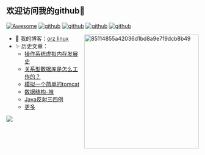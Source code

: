 ## 欢迎访问我的github👋

[![Awesome](https://awesome.re/badge.svg)](https://orzlinux.cn)
[![github](https://img.shields.io/badge/博客-orzlinux.cn-brightgreen.svg)](https://orzlinux.cn)
[![github](https://img.shields.io/badge/csdn-@hqinglau-orange.svg)](https://blog.csdn.net/qq_36704378?spm=1010.2135.3001.5343&type=blog)
[![github](https://img.shields.io/badge/知乎-佛斯特布拉德-blue.svg)](https://www.zhihu.com/people/joy-35-53-81/posts)
[![github](https://img.shields.io/badge/微信公众号-程序员hq-brightgreen.svg)](https://gitee.com/hqinglau/img/raw/master/img/20211028215948.png)


<!--
**hqingLau/hqinglau** is a ✨ _special_ ✨ repository because its `README.md` (this file) appears on your GitHub profile.

Here are some ideas to get you started:

- 🔭 I’m currently working on ...
- 🌱 I’m currently learning ...
- 👯 I’m looking to collaborate on ...
- 🤔 I’m looking for help with ...
- 💬 Ask me about ...
- 📫 How to reach me: ...
- 😄 Pronouns: ...
- ⚡ Fun fact: ...
-->


<img align="right"  src="https://user-images.githubusercontent.com/44922160/139567960-7116a932-96af-4f85-951a-8c6458c02aeb.gif" alt="85114855a42036d1bd8a9e7f9dcb8b49" style="width:300px" />

- 🔭 我的博客：[orz linux](https://orzlinux.cn/)
- ✨ 历史文章：
  - [操作系统虚拟内存发展史](https://orzlinux.cn/blog/virtualmemory.html)
  - [关系型数据库是怎么工作的？](https://orzlinux.cn/blog/how-does-a-relational-database-work.html)
  - [模拟一个简单的tomcat](https://orzlinux.cn/blog/tomcat20210926.html)
  - [数据结构-堆](https://orzlinux.cn/blog/heap20210913.html)
  - [Java反射三四例](https://orzlinux.cn/blog/javareflect20210919.html)
  - [更多](https://orzlinux.cn/)


<img src="https://github-readme-stats.vercel.app/api?username=hqinglau&show_icons=true&icon_color=CE1D2D&text_color=718096&bg_color=ffffff&hide_title=true" />

